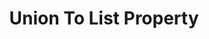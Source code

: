---
title: Union To List Property
excerpt: >-
  Adds the specified values to a list property on a user profile and ensures
  that those values only appear once. The profile is created if it does not
  exist.
api:
  file: ingestion-api.json
  operationId: user-profile-union
deprecated: false
hidden: false
metadata:
  title: ''
  description: ''
  robots: index
next:
  description: ''
---